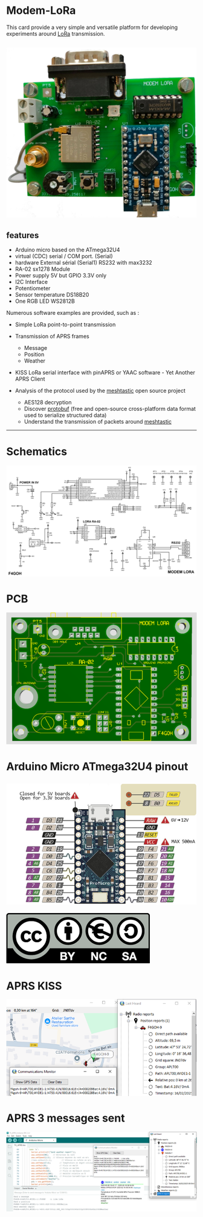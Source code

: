 # Modem-LoRa

This card provide a very simple and versatile platform for developing experiments around [LoRa](https://en.wikipedia.org/wiki/LoRa) transmission.

![modem](images/modem.jpg "modem")
---
## features

- Arduino micro based on the ATmega32U4
- virtual (CDC) serial / COM port. (Serial)
- hardware External sérial (Serial1) RS232 with max3232
- RA-02  sx1278 Module
- Power supply 5V but GPIO 3.3V only
- I2C Interface
- Potentiometer
- Sensor temperature DS18B20
- One RGB LED WS2812B

Numerous software examples are provided, such as :

- Simple LoRa point-to-point transmission
- Transmission of APRS frames 
	- Message
	- Position
	- Weather
- KISS LoRa serial interface with pinAPRS or YAAC software - Yet Another APRS Client

- Analysis of the protocol used by the [meshtastic](https://meshtastic.org/) open source project
	- AES128 decryption
	- Discover [protobuf](https://en.wikipedia.org/wiki/Protocol_Buffers) (free and open-source cross-platform data format used to serialize structured data)
	- Understand the transmission of packets around [meshtastic](https://meshtastic.org/docs/overview/mesh-algo/)
---
# Schematics
![sch](schematics/modemLora.png "sch")

# PCB
![pcb](images/pcb.png "pcb")

# Arduino Micro ATmega32U4 pinout
![pinout](images/micro-pinout.png "pinout")
---
![license](images/ccbyncsa.png "license")

# APRS KISS

![kiss](images/pinPointAPRS_KISS.png "kiss")

# APRS 3 messages sent

![aprs](images/pinPointAPRS_3Keys.png "aprs")







